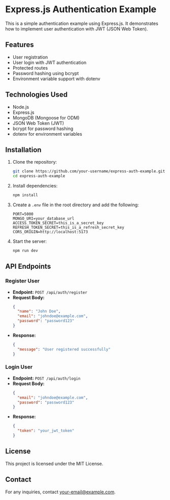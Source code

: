# Express.js Authentication Example

This is a simple authentication example using Express.js. It demonstrates how to implement user authentication with JWT (JSON Web Token).

## Features
- User registration
- User login with JWT authentication
- Protected routes
- Password hashing using bcrypt
- Environment variable support with dotenv

## Technologies Used
- Node.js
- Express.js
- MongoDB (Mongoose for ODM)
- JSON Web Token (JWT)
- bcrypt for password hashing
- dotenv for environment variables

## Installation

1. Clone the repository:
   ```sh
   git clone https://github.com/your-username/express-auth-example.git
   cd express-auth-example
   ```

2. Install dependencies:
   ```sh
   npm install
   ```

3. Create a `.env` file in the root directory and add the following:
   ```env
   PORT=5000
   MONGO_URI=your_database_url
   ACCESS_TOKEN_SECRET=this_is_a_secret_key
   REFRESH_TOKEN_SECRET=this_is_a_refresh_secret_key
   CORS_ORIGIN=http://localhost:5173
   ```

4. Start the server:
   ```sh
   npm run dev
   ```

## API Endpoints

### Register User
- **Endpoint:** `POST /api/auth/register`
- **Request Body:**
  ```json
  {
    "name": "John Doe",
    "email": "johndoe@example.com",
    "password": "password123"
  }
  ```
- **Response:**
  ```json
  {
    "message": "User registered successfully"
  }
  ```

### Login User
- **Endpoint:** `POST /api/auth/login`
- **Request Body:**
  ```json
  {
    "email": "johndoe@example.com",
    "password": "password123"
  }
  ```
- **Response:**
  ```json
  {
    "token": "your_jwt_token"
  }
  ```

## License
This project is licensed under the MIT License.

## Contact
For any inquiries, contact [your-email@example.com](mailto:the.sahil.verse@gmail.com).

